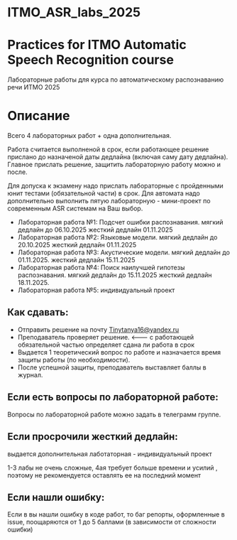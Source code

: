 # ITMO_ASR_labs_2025
# Practices for ITMO Automatic Speech Recognition course

Лабораторные работы для курса по автоматическому распознаванию речи ИТМО 2025

# Описание
Всего 4 лабораторных работ + одна дополнительная. 


Работа считается выполненой в срок, если работающее решение прислано до назначеной даты дедлайна (включая саму дату дедлайна). Главное прислать решение, защитить лабораторную работу можно и после. 

Для допуска к экзамену надо прислать лабораторные с пройденными юнит тестами (обязательной части) в срок. Для автомата надо дополнительно выполнить пятую лабораторную - мини-проект по современным ASR системам на Ваш выбор.
* Лабораторная работа №1: Подсчет ошибки распознавания. мягкий дедлайн до 06.10.2025 жесткий дедлайн  01.11.2025
* Лабораторная работа №2: Языковые модели. мягкий дедлайн до 20.10.2025 жесткий дедлайн  01.11.2025
* Лабораторная работа №3: Акустические модели. мягкий дедлайн до 01.11.2025. жесткий дедлайн  15.11.2025
* Лабораторная работа №4: Поиск наилучшей гипотезы распознавания.  мягкий дедлайн  до 15.11.2025 жесткий дедлайн  18.11.2025.
* Лабораторная работа №5: индивидуальный проект 

## Как сдавать: 

* Отправить решение на почту Tinytanya16@yandex.ru
* Преподаватель проверяет решение. <---  с работающей обязательной частью определяет сдана ли работа в срок
* Выдается 1 теоретический вопрос по работе и назначается время защиты работы (по необходимости). 
* После успешной защиты, преподаватель выставляет баллы в журнал.

## Если есть вопросы по лабораторной работе:
Вопросы по лабораторной работе можно задать в телеграмм группе. 

## Если просрочили жесткий дедлайн:
выдается дополнительная лаботаторная  - индивидуальный проект

1-3 лабы не очень сложные, 4ая требует больше времени и усилий , поэтому не рекомендуется оставлять ее на последний момент

## Если нашли ошибку:
Если в вы нашли ошибку в коде работ, то баг репорты, оформленные в issue, поощаряются от 1 до 5 баллами (в зависимости от сложности ошибки) 
